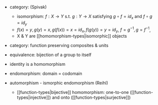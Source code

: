 - category: (Spivak)
    -  isomorphism: $f: X \rightarrow Y$ s.t. $g: Y \rightarrow X$  satisfying $g\circ f = id_x$ and $f \circ g = id_y$
    - $f(x) = y, g(y)=x,  g(f(x))= x=id_x, f(g(y)) = y = id_y$, $f = g^{-1}, g = f^{-1}$, 
    - X & Y are [[homomorphism-types|isomorphic]] objects
- category: function preserving composites & units 
- equivalence: bijection of a group to itself
- identity is a homomorphism  

- endomorphism: domain = codomain
- automorphism - ismorphic endomorphism (Reihl)
  - [[function-types|bijective]] homomorphism: one-to-one ([[function-types|injective]]) and onto ([[function-types|surjective]]) 
  